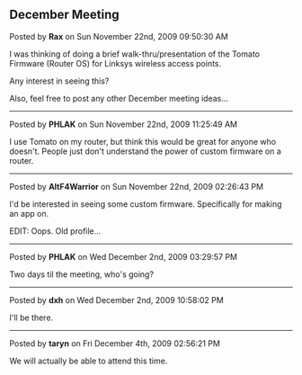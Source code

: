 ## December Meeting
Posted by **Rax** on Sun November 22nd, 2009 09:50:30 AM

I was thinking of doing a brief walk-thru/presentation of the Tomato Firmware (Router OS) for Linksys wireless access points.

Any interest in seeing this? 

Also, feel free to post any other December meeting ideas...

--------------------------------------------------------------------------------

Posted by **PHLAK** on Sun November 22nd, 2009 11:25:49 AM

I use Tomato on my router, but think this would be great for anyone who doesn't.  People just don't understand the power of custom firmware on a router.

--------------------------------------------------------------------------------

Posted by **AltF4Warrior** on Sun November 22nd, 2009 02:26:43 PM

I'd be interested in seeing some custom firmware. Specifically for making an app on.

EDIT: Oops. Old profile...

--------------------------------------------------------------------------------

Posted by **PHLAK** on Wed December 2nd, 2009 03:29:57 PM

Two days til the meeting, who's going?

--------------------------------------------------------------------------------

Posted by **dxh** on Wed December 2nd, 2009 10:58:02 PM

I'll be there.

--------------------------------------------------------------------------------

Posted by **taryn** on Fri December 4th, 2009 02:56:21 PM

We will actually be able to attend this time.
